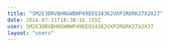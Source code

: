 ```yaml
---
title: "SM2E3DRVBHNGWBWP49EEQ34362VXP2RDRK27X2XJ7"
date: 2024-07-21T18:38:16.155Z
user: SM2E3DRVBHNGWBWP49EEQ34362VXP2RDRK27X2XJ7
layout: "users"
---
```

    